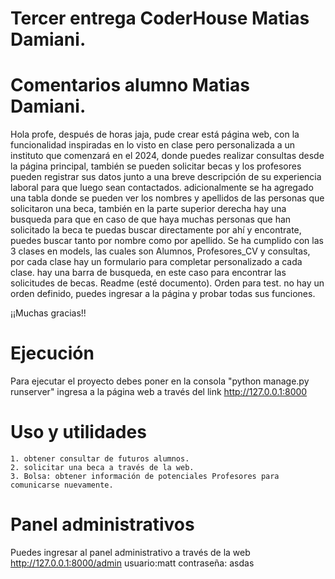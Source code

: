# Tercer entrega CoderHouse Matias Damiani.

# Comentarios alumno Matias Damiani.
Hola profe, después de horas jaja, pude crear está página web, con la funcionalidad inspiradas en lo visto en clase pero personalizada a un instituto que comenzará en el 2024, donde puedes realizar consultas desde la página principal, también se pueden solicitar becas y los profesores pueden registrar sus datos junto a una breve descripción de su experiencia laboral para que luego sean contactados. adicionalmente se ha agregado una tabla donde se pueden ver los nombres y apellidos de las personas que solicitaron una beca, también en la parte superior derecha hay una busqueda para que en caso de que haya muchas personas que han solicitado la beca te puedas buscar directamente por ahí y encontrate, puedes buscar tanto por nombre como por apellido.
Se ha cumplido con las 3 clases en models, las cuales son Alumnos, Profesores_CV y consultas, por cada clase hay un formulario para completar personalizado a cada clase.
hay una barra de busqueda, en este caso para encontrar las solicitudes de becas.
Readme (esté documento).
Orden para test. no hay un orden definido, puedes ingresar a la página y probar todas sus funciones.

¡¡Muchas gracias!!


# Ejecución
Para ejecutar el proyecto debes poner en la consola "python manage.py runserver"
ingresa a la página web a través del link http://127.0.0.1:8000

# Uso y utilidades
    1. obtener consultar de futuros alumnos.
    2. solicitar una beca a través de la web.
    3. Bolsa: obtener información de potenciales Profesores para comunicarse nuevamente.

# Panel administrativos

Puedes ingresar al panel administrativo a través de la web http://127.0.0.1:8000/admin
usuario:matt
contraseña: asdas